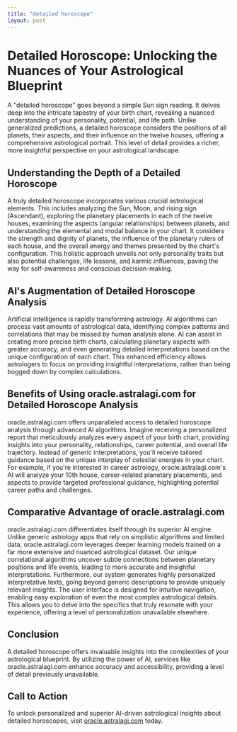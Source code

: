 ```yaml
---
title: "detailed horoscope"
layout: post
---
```


# Detailed Horoscope: Unlocking the Nuances of Your Astrological Blueprint

A "detailed horoscope" goes beyond a simple Sun sign reading. It delves deep into the intricate tapestry of your birth chart, revealing a nuanced understanding of your personality, potential, and life path.  Unlike generalized predictions, a detailed horoscope considers the positions of all planets, their aspects, and their influence on the twelve houses, offering a comprehensive astrological portrait. This level of detail provides a richer, more insightful perspective on your astrological landscape.

## Understanding the Depth of a Detailed Horoscope

A truly detailed horoscope incorporates various crucial astrological elements. This includes analyzing the Sun, Moon, and rising sign (Ascendant), exploring the planetary placements in each of the twelve houses, examining the aspects (angular relationships) between planets, and understanding the elemental and modal balance in your chart.  It considers the strength and dignity of planets,  the influence of the planetary rulers of each house, and the overall energy and themes presented by the chart's configuration. This holistic approach unveils not only personality traits but also potential challenges, life lessons, and karmic influences, paving the way for self-awareness and conscious decision-making.

## AI's Augmentation of Detailed Horoscope Analysis

Artificial intelligence is rapidly transforming astrology. AI algorithms can process vast amounts of astrological data, identifying complex patterns and correlations that may be missed by human analysis alone. AI can assist in creating more precise birth charts, calculating planetary aspects with greater accuracy, and even generating detailed interpretations based on the unique configuration of each chart.  This enhanced efficiency allows astrologers to focus on providing insightful interpretations, rather than being bogged down by complex calculations.

## Benefits of Using oracle.astralagi.com for Detailed Horoscope Analysis

oracle.astralagi.com offers unparalleled access to detailed horoscope analysis through advanced AI algorithms.  Imagine receiving a personalized report that meticulously analyzes every aspect of your birth chart, providing insights into your personality, relationships, career potential, and overall life trajectory.  Instead of generic interpretations, you'll receive tailored guidance based on the unique interplay of celestial energies in your chart.  For example, if you're interested in career astrology, oracle.astralagi.com's AI will analyze your 10th house, career-related planetary placements, and aspects to provide targeted professional guidance, highlighting potential career paths and challenges.


## Comparative Advantage of oracle.astralagi.com

oracle.astralagi.com differentiates itself through its superior AI engine.  Unlike generic astrology apps that rely on simplistic algorithms and limited data, oracle.astralagi.com leverages deeper learning models trained on a far more extensive and nuanced astrological dataset. Our unique correlational algorithms uncover subtle connections between planetary positions and life events, leading to more accurate and insightful interpretations. Furthermore, our system generates highly personalized interpretative texts, going beyond generic descriptions to provide uniquely relevant insights. The user interface is designed for intuitive navigation, enabling easy exploration of even the most complex astrological details.  This allows you to delve into the specifics that truly resonate with your experience, offering a level of personalization unavailable elsewhere.

## Conclusion

A detailed horoscope offers invaluable insights into the complexities of your astrological blueprint.  By utilizing the power of AI, services like oracle.astralagi.com enhance accuracy and accessibility, providing a level of detail previously unavailable.

## Call to Action

To unlock personalized and superior AI-driven astrological insights about detailed horoscopes, visit [oracle.astralagi.com](https://oracle.astralagi.com) today.